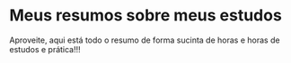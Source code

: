 # Meus resumos sobre meus estudos

Aproveite, aqui está todo o resumo de forma sucinta de horas e horas de estudos e prática!!!